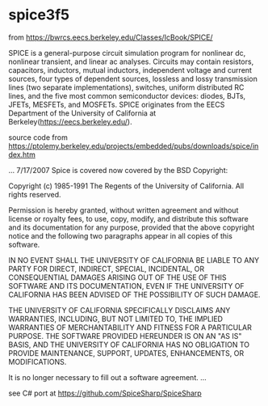 # spice3f5

from https://bwrcs.eecs.berkeley.edu/Classes/IcBook/SPICE/

SPICE is a general-purpose circuit simulation program for nonlinear dc, nonlinear transient, and linear ac analyses. Circuits may contain resistors, capacitors, inductors, mutual inductors, independent voltage and current sources, four types of dependent sources, lossless and lossy transmission lines (two separate implementations), switches, uniform distributed RC lines, and the five most common semiconductor devices: diodes, BJTs, JFETs, MESFETs, and MOSFETs. SPICE originates from the EECS Department of the University of California at Berkeley(https://eecs.berkeley.edu/). 


source code from https://ptolemy.berkeley.edu/projects/embedded/pubs/downloads/spice/index.htm

...
7/17/2007 Spice is covered now covered by the BSD Copyright:

Copyright (c) 1985-1991 The Regents of the University of California.
All rights reserved.

Permission is hereby granted, without written agreement and without license
or royalty fees, to use, copy, modify, and distribute this software and its
documentation for any purpose, provided that the above copyright notice and
the following two paragraphs appear in all copies of this software.

IN NO EVENT SHALL THE UNIVERSITY OF CALIFORNIA BE LIABLE TO ANY PARTY FOR
DIRECT, INDIRECT, SPECIAL, INCIDENTAL, OR CONSEQUENTIAL DAMAGES ARISING OUT
OF THE USE OF THIS SOFTWARE AND ITS DOCUMENTATION, EVEN IF THE UNIVERSITY OF
CALIFORNIA HAS BEEN ADVISED OF THE POSSIBILITY OF SUCH DAMAGE.

THE UNIVERSITY OF CALIFORNIA SPECIFICALLY DISCLAIMS ANY WARRANTIES,
INCLUDING, BUT NOT LIMITED TO, THE IMPLIED WARRANTIES OF MERCHANTABILITY AND
FITNESS FOR A PARTICULAR PURPOSE. THE SOFTWARE PROVIDED HEREUNDER IS ON AN
"AS IS" BASIS, AND THE UNIVERSITY OF CALIFORNIA HAS NO OBLIGATION TO PROVIDE
MAINTENANCE, SUPPORT, UPDATES, ENHANCEMENTS, OR MODIFICATIONS.

It is no longer necessary to fill out a software agreement. 
...



see C# port at https://github.com/SpiceSharp/SpiceSharp
